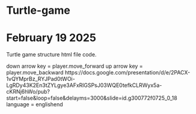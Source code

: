 # Turtle-game <!DOCTYPE html>
<html lang="en">
<head>
    <meta charset="UTF-8">
    <meta name="viewport" content="width=device-width, initial-scale=1.0">
    <title>Turtle game</title>
</head>
<body>
    <h1>February 19 2025 </h1>
    <p>Turtle game structure html file code.</p>
</body>
</html>  <code></code> down arrow key = player.move_forward <code></code> up arrow key = player.move_backward <link rel="stylesheet" href="">https://docs.google.com/presentation/d/e/2PACX-1vQYMprBz_RYJPad0tWOi-LgRDy43K2En3tZYLgye3AFxRlGSPsJ03WQE0tefkCLRWyx5a-cKRNj6hWo/pub?start=false&loop=false&delayms=3000&slide=id.g300772f0725_0_18 language = <html-en>english</html-en>end
